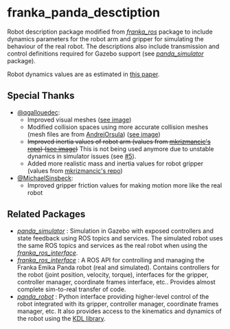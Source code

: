 # franka_panda_desctiption

Robot description package modified from [*franka_ros*](https://frankaemika.github.io/docs/franka_ros.html) package to include dynamics parameters for the robot arm and gripper for simulating the behaviour of the real robot. The descriptions also include transmission and control definitions required for Gazebo support (see [*panda_simulator*](https://github.com/justagist/panda_simulator) package).

Robot dynamics values are as estimated in [this paper](https://hal.inria.fr/hal-02265293/document).

## Special Thanks

- [@qgallouedec](https://github.com/qgallouedec):
  - Improved visual meshes ([see image](https://raw.githubusercontent.com/qgallouedec/franka_panda_description/master/assets/panda.jpeg))
  - Modified collision spaces using more accurate collision meshes (mesh files are from [AndrejOrsula](https://github.com/AndrejOrsula/panda_ign)) ([see image](https://raw.githubusercontent.com/qgallouedec/franka_panda_description/master/assets/collision.jpeg))
  - ~~Improved inertia values of robot arm (values from [mkrizmancic's repo](https://github.com/mkrizmancic/franka_gazebo)) ([see image](https://raw.githubusercontent.com/qgallouedec/franka_panda_description/master/assets/inertia.jpeg))~~ This is not being used anymore due to unstable dynamics in simulator issues (see [#5](https://github.com/justagist/franka_panda_description/issues/5)).
  - Added more realistic mass and inertia values for robot gripper (values from [mkrizmancic's repo](https://github.com/mkrizmancic/franka_gazebo))
- [@MichaelSinsbeck](https://github.com/MichaelSinsbeck):
  - Improved gripper friction values for making motion more like the real robot

## Related Packages
- [*panda_simulator*](https://github.com/justagist/panda_simulator) : Simulation in Gazebo with exposed controllers and state feedback using ROS topics and services. The simulated robot uses the same ROS topics and services as the real robot when using the [*franka_ros_interface*](https://github.com/justagist/franka_ros_interface).
- [*franka_ros_interface*](https://github.com/justagist/franka_ros_interface) : A ROS API for controlling and managing the Franka Emika Panda robot (real and simulated). Contains controllers for the robot (joint position, velocity, torque), interfaces for the gripper, controller manager, coordinate frames interface, etc.. Provides almost complete sim-to-real transfer of code.
- [*panda_robot*](https://github.com/justagist/panda_robot) : Python interface providing higher-level control of the robot integrated with its gripper, controller manager, coordinate frames manager, etc. It also provides access to the kinematics and dynamics of the robot using the [KDL library](http://wiki.ros.org/kdl).
